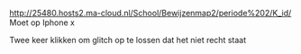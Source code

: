 http://25480.hosts2.ma-cloud.nl/School/Bewijzenmap2/periode%202/K_id/
Moet op Iphone x

Twee keer klikken om glitch op te lossen dat het niet recht staat
